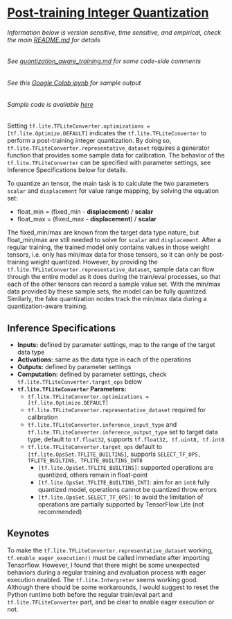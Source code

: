 # [Post-training Integer Quantization](https://www.tensorflow.org/lite/performance/post_training_integer_quant)

###### Information below is version sensitive, time sensitive, and empirical, check the main [README.md](https://github.com/HaoranREN/TensorFlow_Model_Quantization) for details
###### See [quantization_aware_training.md](post_training_integer_quantization.md) for some code-side comments
###### See this [Google Colab ipynb](https://colab.research.google.com/drive/12tUYhjb8MbczoSgj2kjH5V2UYHrr7780) for sample output
###### Sample code is available [here](post_training_integer_quantization.py)

Setting `tf.lite.TFLiteConverter.optimizations = [tf.lite.Optimize.DEFAULT]` indicates the `tf.lite.TFLiteConverter` to perform a post-training integer quantization. By doing so, `tf.lite.TFLiteConverter.representative_dataset` requires a generator function that provides some sample data for calibration. The behavior of the `tf.lite.TFLiteConverter` can be specified with parameter settings, see Inference Specifications below for details.

To quantize an tensor, the main task is to calculate the two parameters `scalar` and `displacement` for value range mapping, by solving the equation set:
- float_min = (fixed_min - **displacement**) / **scalar**
- float_max = (fixed_max - **displacement**) / **scalar**

The fixed_min/max are known from the target data type nature, but float_min/max are still needed to solve for `scalar` and `displacement`.
After a regular training, the trained model only contains values in those weight tensors, i.e. only has min/max data for those tensors, so it can only be post-training weight quantized. However, by providing the `tf.lite.TFLiteConverter.representative_dataset`, sample data can flow through the entire model as it does during the train/eval processes, so that each of the other tensors can record a sample value set. With the min/max data provided by these sample sets, the model can be fully quantized. Similarly, the fake quantization nodes track the min/max data during a quantization-aware training.

## Inference Specifications

- **Inputs:** defined by parameter settings, map to the range of the target data type
- **Activations:** same as the data type in each of the operations
- **Outputs:** defined by parameter settings
- **Computation:** defined by parameter settings, check `tf.lite.TFLiteConverter.target_ops` below
- **`tf.lite.TFLiteConverter` Parameters:**
  - `tf.lite.TFLiteConverter.optimizations = [tf.lite.Optimize.DEFAULT]`
  - `tf.lite.TFLiteConverter.representative_dataset` required for calibration
  - `tf.lite.TFLiteConverter.inference_input_type` and `tf.lite.TFLiteConverter.inference_output_type` set to target data type, default to `tf.float32`, supports `tf.float32, tf.uint8, tf.int8`
  - `tf.lite.TFLiteConverter.target_ops` default to `[tf.lite.OpsSet.TFLITE_BUILTINS]`, supports `SELECT_TF_OPS, TFLITE_BUILTINS, TFLITE_BUILTINS_INT8`
    - `[tf.lite.OpsSet.TFLITE_BUILTINS]`: supported operations are quantized, others remain in float-point
    - `[tf.lite.OpsSet.TFLITE_BUILTINS_INT]`: aim for an `int8` fully quantized model, operations cannot be quantized throw errors
    - `[tf.lite.OpsSet.SELECT_TF_OPS]`: to avoid the limitation of operations are partially supported by TensorFlow Lite (not recommended)
    
## Keynotes

To make the `tf.lite.TFLiteConverter.representative_dataset` working, `tf.enable_eager_execution()` must be called immediate after importing Tensorflow. However, I found that there might be some unexpected behaviors during a regular training and evaluation process with eager execution enabled. The `tf.lite.Interpreter` seems working good. Although there should be some workarounds, I would suggest to reset the Python runtime both before the regular train/eval part and `tf.lite.TFLiteConverter` part, and be clear to enable eager execution or not.
